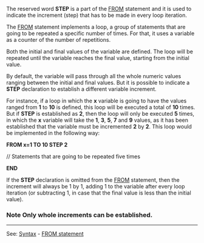 The reserved word **STEP** is a part of the [FROM](from_statement.md) statement and it is used to indicate the increment (step) that has to be made in every loop iteration.

The [FROM](from_statement.md) statement implements a loop, a group of statements that are going to be repeated a specific number of times. For that, it uses a variable as a counter of the number of repetitions.

Both the initial and final values of the variable are defined. The loop will be repeated until the variable reaches the final value, starting from the initial value.

By default, the variable will pass through all the whole numeric values ranging between the initial and final values. But it is possible to indicate a **STEP** declaration to establish a different variable increment.

For instance, if a loop in which the **x** variable is going to have the values ranged from **1** to **10** is defined, this loop will be executed a total of **10** times. But if **STEP** is established as **2**, then the loop will only be executed **5** times, in which the **x** variable will take the **1**, **3**, **5**, **7** and **9** values, as it has been established that the variable must be incremented **2** by **2**. This loop would be implemented in the following way:

**FROM x=1 TO 10 STEP 2**

  // Statements that are going to be repeated five times

**END**


If the **STEP** declaration is omitted from the [FROM](from_statement.md) statement, then the increment will always be 1 by 1, adding 1 to the variable after every loop
iteration (or subtracting 1, in case that the final value is less than the initial value).

### Note Only whole increments can be established.

---------------------------------------
See: [Syntax](syntax_of_a_programdot.md) - [FROM statement](from_statement.md)

